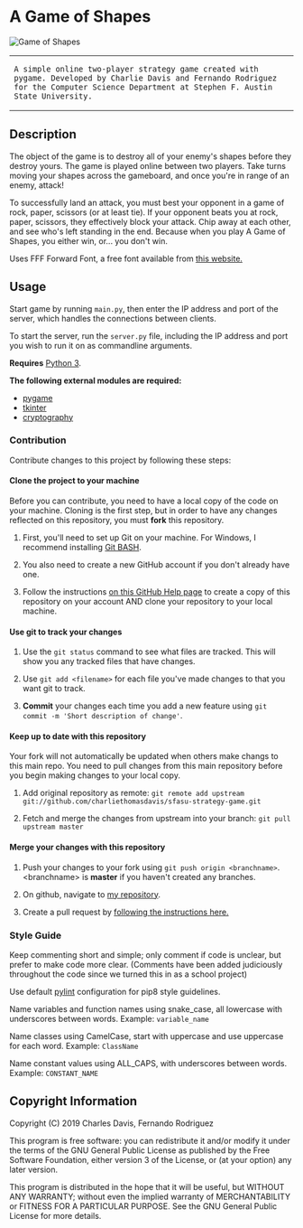 # A Game of Shapes

![Game of Shapes](https://i.ibb.co/xq8Vs34/Game-Of-Shapes.png)

<table>
<tr>
<td>
    
    A simple online two-player strategy game created with pygame. Developed by Charlie Davis and Fernando Rodriguez for the Computer Science Department at Stephen F. Austin State University.
</td>
</tr>
</table>

## Description

The object of the game is to destroy all of your enemy's shapes before they destroy yours. The game is played online between two players. Take turns moving your shapes across the gameboard, and once you're in range of an enemy, attack! 

To successfully land an attack, you must best your opponent in a game of rock, paper, scissors (or at least tie). If your opponent beats you at rock, paper, scissors, they effectively block your attack. Chip away at each other, and see who's left standing in the end. Because when you play A Game of Shapes, you either win, or... you don't win.

Uses FFF Forward Font, a free font available from [this website.](https://www.1001fonts.com/fff-forward-font.html)

## Usage

Start game by running `main.py`, then enter the IP address and port of the server, which handles the connections between clients.

To start the server, run the `server.py` file, including the IP address and port you wish to run it on as commandline arguments.

**Requires** [Python 3](https://www.python.org/downloads/). 

**The following external modules are required:** 
* [pygame](https://pypi.org/project/pygame/)
* [tkinter](https://pypi.org/user/Tkinter/)
* [cryptography](https://pypi.org/project/cryptography/)

### Contribution
Contribute changes to this project by following these steps:

#### Clone the project to your machine
Before you can contribute, you need to have a local copy of the code on your machine. Cloning is the first step, but in order to have any changes reflected on this repository, you must **fork** this repository.

1. First, you'll need to set up Git on your machine. For Windows, I recommend installing [Git BASH](https://gitforwindows.org/).

2. You also need to create a new GitHub account if you don't already have one.

3. Follow the instructions [on this GitHub Help page](https://help.github.com/en/articles/fork-a-repo) to create a copy of this repository on your account AND clone your repository to your local machine.

#### Use git to track your changes

1. Use the `git status` command to see what files are tracked. This will show you any tracked files that have changes.

2. Use `git add <filename>` for each file you've made changes to that you want git to track.

3. **Commit** your changes each time you add a new feature using `git commit -m 'Short description of change'`.

#### Keep up to date with this repository
Your fork will not automatically be updated when others make changs to this main repo. You need to pull changes from this main repository before you begin making changes to your local copy.

1. Add original repository as remote: `git remote add upstream git://github.com/charliethomasdavis/sfasu-strategy-game.git`

2. Fetch and merge the changes from upstream into your branch: `git pull upstream master`

#### Merge your changes with this repository

1. Push your changes to your fork using `git push origin <branchname>`. \<branchname\> is **master** if you haven't created any branches.
    
2. On github, navigate to [my repository](https://github.com/charliethomasdavis/sfasu-strategy-game/).

3. Create a pull request by [following the instructions here.](https://help.github.com/en/articles/creating-a-pull-request-from-a-fork)

### Style Guide

Keep commenting short and simple; only comment if code is unclear, but prefer to make code more clear. (Comments have been added judiciously throughout the code since we turned this in as a school project)

Use default [pylint](https://www.pylint.org/) configuration for pip8 style guidelines.

Name variables and function names using snake_case, all lowercase with underscores between words. Example: `variable_name`

Name classes using CamelCase, start with uppercase and use uppercase for each word. Example: `ClassName`

Name constant values using ALL_CAPS, with underscores between words. Example:  `CONSTANT_NAME`

## Copyright Information

Copyright (C) 2019  Charles Davis, Fernando Rodriguez

This program is free software: you can redistribute it and/or modify
it under the terms of the GNU General Public License as published by
the Free Software Foundation, either version 3 of the License, or
(at your option) any later version.

This program is distributed in the hope that it will be useful,
but WITHOUT ANY WARRANTY; without even the implied warranty of
MERCHANTABILITY or FITNESS FOR A PARTICULAR PURPOSE.  See the
GNU General Public License for more details.
